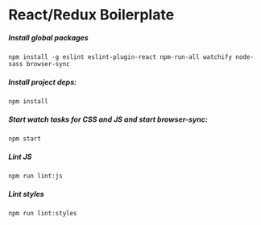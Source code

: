 # React/Redux Boilerplate

##### Install global packages

    npm install -g eslint eslint-plugin-react npm-run-all watchify node-sass browser-sync


##### Install project deps:

    npm install

##### Start watch tasks for CSS and JS and start browser-sync:

    npm start


##### Lint JS 

    npm run lint:js


##### Lint styles

    npm run lint:styles
